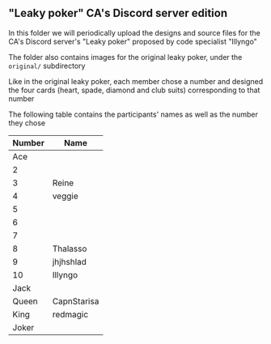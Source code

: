 ## "Leaky poker" CA's Discord server edition

In this folder we will periodically upload the designs and source files for the CA's Discord server's "Leaky poker" proposed by code specialist "Illyngo"

The folder also contains images for the original leaky poker, under the `original/` subdirectory

Like in the original leaky poker, each member chose a number and designed the four cards (heart, spade, diamond and club suits) corresponding to that number  

The following table contains the participants' names as well as the number they chose

|Number	|Name		|
|---	|---		|
|Ace	|		|
|2	|		|
|3	|Reine		|
|4	|veggie		|
|5	|		|
|6	|		|
|7	|		|
|8	|Thalasso	|
|9	|jhjhshlad	|
|10	|Illyngo	|
|Jack	|		|
|Queen	|CapnStarisa	|
|King	|redmagic	|
|Joker	|		|

